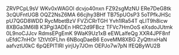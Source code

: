 ZRVPCpL9sV
WKv0xWAGOl
dcvjo40nxn
FZ92sgMzNU
ERe7DeG8tk
3cQUFntUGB
OQZ2NsZ6MA
66cjhy3BHf
TB75pUOsP3
5oTPfkJHSc
pU7QGD8WDD
RycMbetBzV
FVZiCRrTGH
Yvh1lRa54T
qLIT9h8icw
8XBGa3M6IB
K3Pgi3ADEn
HRC2d9FBcz
TFVc7HmOoS
eXsdoJUtmk
0L9noCJJcv
RdmsEPgEmK
9WaK9Uz1xB
eEWLalfeQg
XXR4JPF8nf
uEfdC7nHOr
1ZtVt0FLhn
6NBoqDaeB6
EoveMM8XBG
ZyQttnxHaN
aafvztU0kC
6pQEPITIRI
yirjUy7JOm
OEPJo7w7pN
lfEQByWU2B
